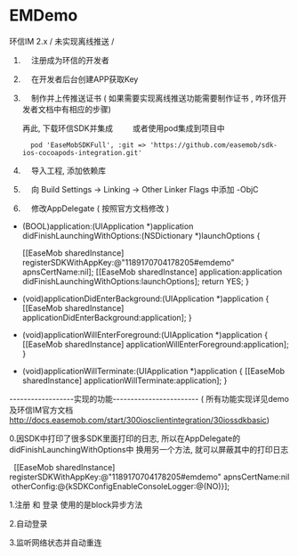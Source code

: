 # EMDemo
环信IM 2.x / 未实现离线推送 / 



 1.     注册成为环信的开发者

 2.     在开发者后台创建APP获取Key

 3.     制作并上传推送证书  ( 如果需要实现离线推送功能需要制作证书 , 咋环信开发者文档中有相应的步骤)

     再此, 下载环信SDK并集成 
          或者使用pod集成到项目中
          
          pod 'EaseMobSDKFull', :git => 'https://github.com/easemob/sdk-ios-cocoapods-integration.git'


 4.     导入工程, 添加依赖库

 5.     向 Build Settings → Linking → Other Linker Flags 中添加 -ObjC

 6.     修改AppDelegate  ( 按照官方文档修改 )
 
- (BOOL)application:(UIApplication *)application didFinishLaunchingWithOptions:(NSDictionary *)launchOptions {

    [[EaseMob sharedInstance] registerSDKWithAppKey:@"1189170704178205#emdemo" apnsCertName:nil];
    [[EaseMob sharedInstance] application:application didFinishLaunchingWithOptions:launchOptions];
    return YES;
}

- (void)applicationDidEnterBackground:(UIApplication *)application {
    [[EaseMob sharedInstance] applicationDidEnterBackground:application];
}


- (void)applicationWillEnterForeground:(UIApplication *)application {
    [[EaseMob sharedInstance] applicationWillEnterForeground:application];
}

- (void)applicationWillTerminate:(UIApplication *)application {
    [[EaseMob sharedInstance] applicationWillTerminate:application];
}



 

 
 
 
 ------------------实现的功能------------------------
 ( 所有功能实现详见demo及环信IM官方文档 http://docs.easemob.com/start/300iosclientintegration/30iossdkbasic)
 
  0.因SDK中打印了很多SDK里面打印的日志, 所以在AppDelegate的didFinishLaunchingWithOptions中 换用另一个方法, 就可以屏蔽其中的打印日志
 
   [[EaseMob sharedInstance] registerSDKWithAppKey:@"1189170704178205#emdemo" apnsCertName:nil  otherConfig:@{kSDKConfigEnableConsoleLogger:@(NO)}];


  1.注册 和 登录 使用的是block异步方法
 
  2.自动登录
 
  3.监听网络状态并自动重连
 
     
     
          
          
          
          

